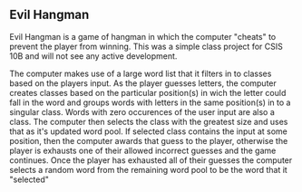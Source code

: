 ## Evil Hangman

Evil Hangman is a game of hangman in which the computer "cheats" to prevent the player from winning. This was a simple class project for CSIS 10B and will not see any active development.

The computer makes use of a large word list that it filters in to classes based on the players input. As the player guesses letters, the computer creates classes based on the particular position(s) in wich the letter could fall in the word and groups words with letters in the same position(s) in to a singular class. Words with zero occurences of the user input are also a class. The computer then selects the class with the greatest size and uses that as it's updated word pool. If selected class contains the input at some position, then the computer awards that guess to the player, otherwise the player is exhausts one of their allowed incorrect guesses and the game continues. Once the player has exhausted all of their guesses the computer selects a random word from the remaining word pool to be the word that it "selected"
